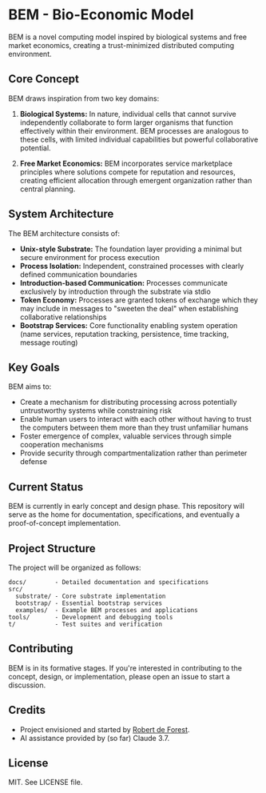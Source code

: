 # BEM - Bio-Economic Model

BEM is a novel computing model inspired by biological systems and free market economics, creating a trust-minimized distributed computing environment.

## Core Concept

BEM draws inspiration from two key domains:

1. **Biological Systems:** In nature, individual cells that cannot survive independently collaborate to form larger organisms that function effectively within their environment. BEM processes are analogous to these cells, with limited individual capabilities but powerful collaborative potential.

2. **Free Market Economics:** BEM incorporates service marketplace principles where solutions compete for reputation and resources, creating efficient allocation through emergent organization rather than central planning.

## System Architecture

The BEM architecture consists of:

- **Unix-style Substrate:** The foundation layer providing a minimal but secure environment for process execution
- **Process Isolation:** Independent, constrained processes with clearly defined communication boundaries
- **Introduction-based Communication:** Processes communicate exclusively by introduction through the substrate via stdio
- **Token Economy:** Processes are granted tokens of exchange which they may include in messages to "sweeten the deal" when establishing collaborative relationships
- **Bootstrap Services:** Core functionality enabling system operation (name services, reputation tracking, persistence, time tracking, message routing)

## Key Goals

BEM aims to:

- Create a mechanism for distributing processing across potentially untrustworthy systems while constraining risk
- Enable human users to interact with each other without having to trust the computers between them more than they trust unfamiliar humans
- Foster emergence of complex, valuable services through simple cooperation mechanisms
- Provide security through compartmentalization rather than perimeter defense

## Current Status

BEM is currently in early concept and design phase. This repository will serve as the home for documentation, specifications, and eventually a proof-of-concept implementation.

## Project Structure

The project will be organized as follows:

```
docs/        - Detailed documentation and specifications
src/
  substrate/ - Core substrate implementation
  bootstrap/ - Essential bootstrap services
  examples/  - Example BEM processes and applications
tools/       - Development and debugging tools
t/           - Test suites and verification
```

## Contributing

BEM is in its formative stages. If you're interested in contributing to the concept, design, or implementation, please open an issue to start a discussion.

## Credits

- Project envisioned and started by [Robert de Forest](mailto:robert@defore.st).
- AI assistance provided by (so far) Claude 3.7.

## License

MIT. See LICENSE file.
